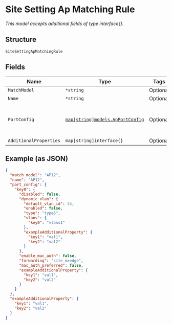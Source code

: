 
# Site Setting Ap Matching Rule

*This model accepts additional fields of type interface{}.*

## Structure

`SiteSettingApMatchingRule`

## Fields

| Name | Type | Tags | Description |
|  --- | --- | --- | --- |
| `MatchModel` | `*string` | Optional | - |
| `Name` | `*string` | Optional | - |
| `PortConfig` | [`map[string]models.ApPortConfig`](../../doc/models/ap-port-config.md) | Optional | Property key is the interface(s) (e.g. "eth1,eth2") |
| `AdditionalProperties` | `map[string]interface{}` | Optional | - |

## Example (as JSON)

```json
{
  "match_model": "AP12",
  "name": "AP12",
  "port_config": {
    "key0": {
      "disabled": false,
      "dynamic_vlan": {
        "default_vlan_id": 34,
        "enabled": false,
        "type": "type6",
        "vlans": {
          "key0": "vlans1"
        },
        "exampleAdditionalProperty": {
          "key1": "val1",
          "key2": "val2"
        }
      },
      "enable_mac_auth": false,
      "forwarding": "site_mxedge",
      "mac_auth_preferred": false,
      "exampleAdditionalProperty": {
        "key1": "val1",
        "key2": "val2"
      }
    }
  },
  "exampleAdditionalProperty": {
    "key1": "val1",
    "key2": "val2"
  }
}
```

